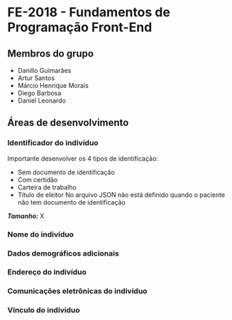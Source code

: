 # FE-2018 - Fundamentos de Programação Front-End

## Membros do grupo

* Danillo Guimarães
* Artur Santos
* Márcio Henrique Morais
* Diego Barbosa
* Daniel Leonardo

## Áreas de desenvolvimento 

### Identificador do indivíduo
Importante desenvolver os 4 tipos de identificação:
* Sem documento de identificação
* Com certidão
* Carteira de trabalho
* Título de eleitor
No arquivo JSON não está definido quando o paciente nâo tem documento de identificação

***Tamanho:*** X

### Nome do indivíduo
### Dados demográficos adicionais
### Endereço do indivíduo
### Comunicações eletrônicas do indivíduo
### Vínculo do indivíduo
